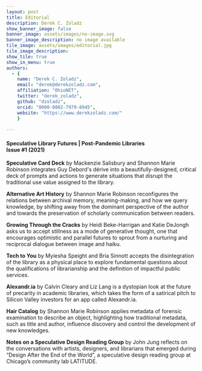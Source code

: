 ```yaml
---
layout: post
title: Editorial
description: Derek C. Zoladz
show_banner_image: false
banner_image: assets/images/no-image.svg
banner_image_description: no image available
tile_image: assets/images/editorial.jpg
tile_image_description:
show_tile: true
show_in_menu: true
authors:
  - {
    name: "Derek C. Zoladz",
    email: "derek@derekzoladz.com",
    affiliation: "OhioNET",
    twitter: "derek_zoladz",
    github: "dzoladz",
    orcid: "0000-0002-7979-8945",
    website: "https://www.derekzoladz.com/"
    }
 
---
```



#### Speculative Library Futures | Post-Pandemic Libraries<br/>Issue #1 (2021)

**Speculative Card Deck** by Mackenzie Salisbury and Shannon Marie Robinson integrates Guy Debord's dérive into a beautifully-designed, critical deck of prompts and actions to generate situations that disrupt the traditional use value assigned to the library.

**Alternative Art History** by Shannon Marie Robinson reconfigures the relations between archival memory, meaning-making, and how we query knowledge, by shifting away from the dominant perspective of the author and towards the preservation of scholarly communication between readers.

**Growing Through the Cracks** by Heidi Beke-Harrigan and Katie DeJongh asks us to accept stillness as a mode of generative thought, one that encourages optimistic and parallel futures to sprout from a nurturing and reciprocal dialogue between image and haiku.

**Tech to You** by Myiesha Speight and Bria Sinnott accepts the disintegration of the library as a physical place to explore fundamental questions about the qualifications of librarianship and the definition of impactful public services.

**Alexandr.ia** by Calvin Cleary and Liz Lang is a dystopian look at the future of precarity in academic libraries, which takes the form of a satirical pitch to Silicon Valley investors for an app called Alexandr.ia.

**Hair Catalog** by Shannon Marie Robinson applies metadata of forensic examination to describe an object, highlighting how traditional metadata, such as title and author, influence discovery and control the development of new knowledges.

**Notes on a Speculative Design Reading Group** by John Jung reflects on the conversations with artists, designers, and librarians that emerged during “Design After the End of the World”, a speculative design reading group at Chicago’s community lab LATITUDE.